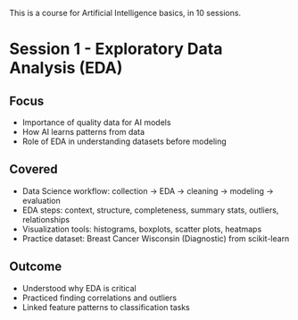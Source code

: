 This is a course for Artificial Intelligence basics, in 10 sessions.

# Session 1 - Exploratory Data Analysis (EDA)

## Focus
- Importance of quality data for AI models
- How AI learns patterns from data
- Role of EDA in understanding datasets before modeling

## Covered
- Data Science workflow: collection → EDA → cleaning → modeling → evaluation
- EDA steps: context, structure, completeness, summary stats, outliers, relationships
- Visualization tools: histograms, boxplots, scatter plots, heatmaps
- Practice dataset: Breast Cancer Wisconsin (Diagnostic) from scikit-learn

## Outcome
- Understood why EDA is critical
- Practiced finding correlations and outliers
- Linked feature patterns to classification tasks
